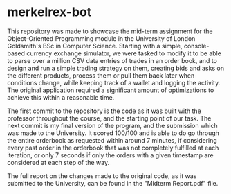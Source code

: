 # merkelrex-bot

This repository was made to showcase the mid-term assignment for the Object-Oriented Programming module in the University of London Goldsmith's BSc in Computer Science. Starting with a simple, console-based currency exchange simulator, we were tasked to modify it to be able to parse over a million CSV data entries of trades in an order book, and to design and run a simple trading strategy on them, creating bids and asks on the different products, process them or pull them back later when conditions change, while keeping track of a wallet and logging the activity. The original application required a significant amount of optimizations to achieve this within a reasonable time.

The first commit to the repository is the code as it was built with the professor throughout the course, and the starting point of our task. The next commit is my final version of the program, and the submission which was made to the University. It scored 100/100 and is able to do go through the entire orderbook as requested within around 7 minutes, if considering every past order in the orderbook that was not completely fulfilled at each iteration, or only 7 seconds if only the orders with a given timestamp are considered at each step of the way.

The full report on the changes made to the original code, as it was submitted to the University, can be found in the "Midterm Report.pdf" file.

